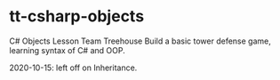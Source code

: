 # tt-csharp-objects
C# Objects Lesson
Team Treehouse
Build a basic tower defense game, learning syntax of C# and OOP.

2020-10-15: left off on Inheritance.
